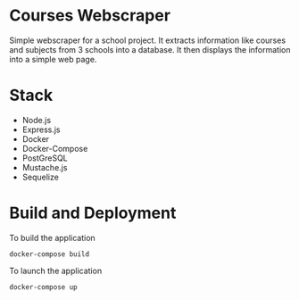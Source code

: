 # Courses Webscraper
Simple webscraper for a school project. It extracts information like courses and subjects from 3 schools into a database. It then displays the information into a simple web page.

# Stack
- Node.js
- Express.js
- Docker
- Docker-Compose
- PostGreSQL
- Mustache.js
- Sequelize

# Build and Deployment
To build the application
```
docker-compose build
```

To launch the application
```
docker-compose up
```
